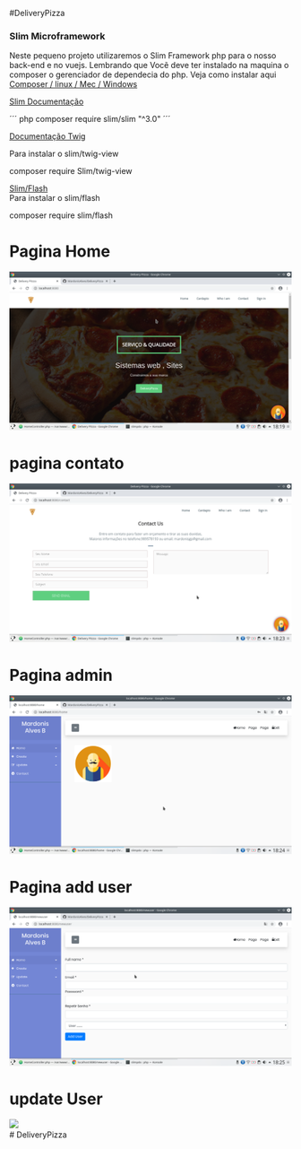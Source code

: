 #DeliveryPizza
<h3>Slim Microframework</h3>
<p>
    Neste pequeno projeto utilizaremos o Slim Framework php para o nosso back-end
    e no vuejs. Lembrando que Vocẽ deve ter instalado na maquina o composer o gerenciador de dependecia do php.
    Veja como instalar aqui <a href="https://getcomposer.org/doc/00-intro.md#installation-linux-unix-macos">Composer / linux / Mec / Windows</a>
</p>
<div>
<p>
<a href="http://www.slimframework.com/docs/v3/tutorial/first-app.html">Slim Documentação</a><br>

´´´ php composer require slim/slim "^3.0" ´´´
</p>

</p>


<p><a href="https://twig.symfony.com/doc/2.x/">Documentação Twig</a>

Para instalar o slim/twig-view
<br>

composer require Slim/twig-view

</p>

<p>
<a href="http://www.slimframework.com/docs/v3/features/flash.html">Slim/Flash</a><br>
Para instalar o slim/flash

composer require slim/flash


</p>

<div>

<h1>Pagina Home</h1>
<img src="public/img/pastasistemaimg/home.png">
<h1>pagina contato</h1>
<img src="public/img/pastasistemaimg/contato.png">
<h1>Pagina admin</h1>
<img src="public/img/pastasistemaimg/admin.png">
<h1>Pagina add user</h1>
<img src="public/img/pastasistemaimg/user.png">
<h1>update User</h1>
<img src="public/img/pastasistemaimg/udateuser.png">
<div>
</div># DeliveryPizza
